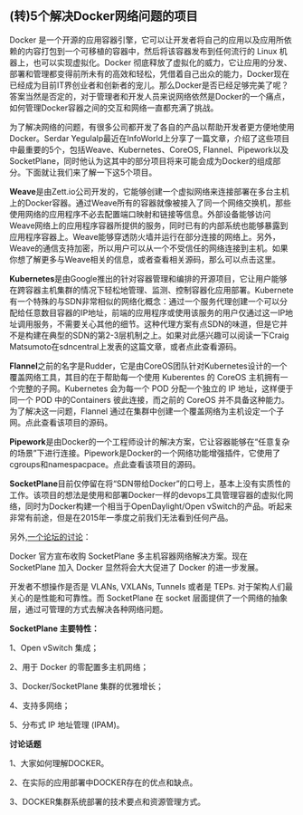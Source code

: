 (转)5个解决Docker网络问题的项目
----
Docker 是一个开源的应用容器引擎，它可以让开发者将自己的应用以及应用所依赖的内容打包到一个可移植的容器中，然后将该容器发布到任何流行的 Linux 机器上，也可以实现虚拟化。Docker 彻底释放了虚拟化的威力，它让应用的分发、部署和管理都变得前所未有的高效和轻松，凭借着自己出众的能力，Docker现在已经成为目前IT界创业者和创新者的宠儿。那么Docker是否已经足够完美了呢？答案当然是否定的，对于管理者和开发人员来说网络依然是Docker的一个痛点，如何管理Docker容器之间的交互和网络一直都充满了挑战。


为了解决网络的问题，有很多公司都开发了各自的产品以帮助开发者更方便地使用Docker。Serdar Yegulalp最近在InfoWorld上分享了一篇文章，介绍了这些项目中最重要的5个，包括Weave、Kubernetes、CoreOS, Flannel、Pipework以及SocketPlane，同时他认为这其中的部分项目将来可能会成为Docker的组成部分。下面就让我们来了解一下这5个项目。


**Weave**是由Zett.io公司开发的，它能够创建一个虚拟网络来连接部署在多台主机上的Docker容器。通过Weave所有的容器就像被接入了同一个网络交换机，那些使用网络的应用程序不必去配置端口映射和链接等信息。外部设备能够访问Weave网络上的应用程序容器所提供的服务，同时已有的内部系统也能够暴露到应用程序容器上。Weave能够穿透防火墙并运行在部分连接的网络上。另外，Weave的通信支持加密，所以用户可以从一个不受信任的网络连接到主机。如果你想了解更多与Weave相关的信息，或者查看相关源码，那么可以点击这里。   

**Kubernetes**是由Google推出的针对容器管理和编排的开源项目，它让用户能够在跨容器主机集群的情况下轻松地管理、监测、控制容器化应用部署。Kubernete有一个特殊的与SDN非常相似的网络化概念：通过一个服务代理创建一个可以分配给任意数目容器的IP地址，前端的应用程序或使用该服务的用户仅通过这一IP地址调用服务，不需要关心其他的细节。这种代理方案有点SDN的味道，但是它并不是构建在典型的SDN的第2-3层机制之上。如果对此感兴趣可以阅读一下Craig Matsumoto在sdncentral上发表的这篇文章，或者点此查看源码。   

**Flannel**之前的名字是Rudder，它是由CoreOS团队针对Kubernetes设计的一个覆盖网络工具，其目的在于帮助每一个使用 Kuberentes 的 CoreOS 主机拥有一个完整的子网。Kubernetes 会为每一个 POD 分配一个独立的 IP 地址，这样便于同一个 POD 中的Containers 彼此连接，而之前的 CoreOS 并不具备这种能力。为了解决这一问题，Flannel 通过在集群中创建一个覆盖网络为主机设定一个子网。点此查看该项目的源码。    

**Pipework**是由Docker的一个工程师设计的解决方案，它让容器能够在“任意复杂的场景”下进行连接。Pipework是Docker的一个网络功能增强插件，它使用了cgroups和namespacpace。点此查看该项目的源码。


**SocketPlane**目前仅停留在将“SDN带给Docker”的口号上，基本上没有实质性的工作。该项目的想法是使用和部署Docker一样的devops工具管理容器的虚拟化网络，同时为Docker构建一个相当于OpenDaylight/Open vSwitch的产品。听起来非常有前途，但是在2015年一季度之前我们无法看到任何产品。

另外,[一个论坛的讨论](http://bbs.chinaunix.net/thread-4170956-1-1.html)：      

Docker 官方宣布收购 SocketPlane 多主机容器网络解决方案。现在 SocketPlane 加入 Docker 显然将会大大促进了 Docker 的进一步发展。   

开发者不想操作是否是 VLANs, VXLANs, Tunnels 或者是 TEPs. 对于架构人们最关心的是性能和可靠性。而 SocketPlane 在 socket 层面提供了一个网络的抽象层，通过可管理的方式去解决各种网络问题。   


**SocketPlane 主要特性：**  

1、Open vSwitch 集成；   

2、用于 Docker 的零配置多主机网络；    

3、Docker/SocketPlane 集群的优雅增长；    

4、支持多网络；    

5、分布式 IP 地址管理 (IPAM)。   

  

**讨论话题**   

1、大家如何理解DOCKER。     

2、在实际的应用部署中DOCKER存在的优点和缺点。     

3、DOCKER集群系统部署的技术要点和资源管理方式。
